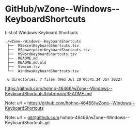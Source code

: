 # GitHub/wZone--Windows--KeyboardShortcuts

List of Windows Keyboard Shortcuts

    ./wZone--Windows--KeyboardShortcuts
     ├──  MSexcelKeyboardShortcuts.tsv
     ├──  MSpowerpointKeyboardShortcuts.tsv
     ├──  MSwordKeyboardShortcuts.tsv
     ├──  README.md
     ├──  README.md.old
     ├──  Vimium.tsv
     └──  WindowsKeyboardShortcuts.tsv
     
     0 directories, 7 files (Wed Jul 20 06:41:24 JST 2022)


https://github.com/hohno-46466/wZone--Windows--KeyboardShortcuts/blob/main/README.md

Note: url = https://github.com/hohno-46466/wZone--Windows--KeyboardShortcuts

Note: url = git@github.com:hohno-46466/wZone--Windows--KeyboardShortcuts.git
